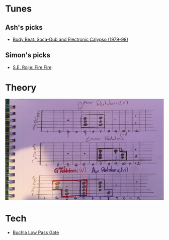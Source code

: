 
# Tunes

## Ash's picks

- [Body Beat: Soca-Dub and Electronic Calypso (1979-98)](https://soundwayrecords.bandcamp.com/album/body-beat-soca-dub-and-electronic-calypso-1979-98)


## Simon's picks

- [S.E. Rojie: Fire Fire](https://www.youtube.com/watch?v=ImPsBiFLzKs)


# Theory

![drawing](pentatonic.jpg)


# Tech

- [Buchla Low Pass Gate](https://www.youtube.com/watch?v=NGz3dDnoVVk)


